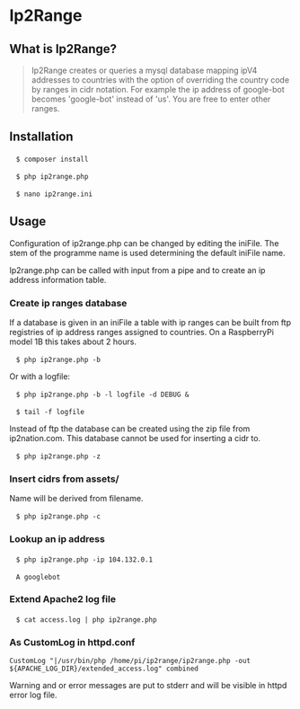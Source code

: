 
# Ip2Range

## What is Ip2Range?
>Ip2Range creates or queries a mysql database mapping ipV4 addresses to countries with the option of overriding the country code by ranges in cidr notation. For example the ip address of google-bot becomes 'google-bot' instead of 'us'. You are free to enter other ranges.


## Installation

   <code>$ composer install</code>
   
   <code>$ php ip2range.php </code>
   
   <code>$ nano ip2range.ini </code>
   


## Usage
Configuration of ip2range.php can be changed by editing the iniFile. The stem of the programme name is used determining the default iniFile name. 

Ip2range.php can be called with input from a pipe and to create an ip address information table.

### Create ip ranges database
If a database is given in an iniFile a table with ip ranges can be built from ftp registries of ip address ranges assigned to countries. On a RaspberryPi model 1B this takes about 2 hours.

   <code>$ php ip2range.php -b</code>

Or with a logfile:

   <code>$ php ip2range.php -b -l logfile -d DEBUG &</code>
   
   <code>$ tail -f logfile</code>

Instead of ftp the database can be created using the zip file from ip2nation.com. This database cannot be used for inserting a cidr to.

   <code>$ php ip2range.php -z</code>


### Insert cidrs from assets/
Name will be derived from filename. 

   <code>$ php ip2range.php -c</code>


### Lookup an ip address

   <code>$ php ip2range.php -ip 104.132.0.1</code>
   
   <code>A googlebot</code>


### Extend Apache2 log file 

   <code>$ cat access.log | php ip2range.php</code>


### As CustomLog in httpd.conf

<code>CustomLog "|/usr/bin/php /home/pi/ip2range/ip2range.php -out ${APACHE_LOG_DIR}/extended_access.log" combined</code>

Warning and or error messages are put to stderr and will be visible in httpd error log file.
